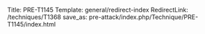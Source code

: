 Title: PRE-T1145
Template: general/redirect-index
RedirectLink: /techniques/T1368
save_as: pre-attack/index.php/Technique/PRE-T1145/index.html